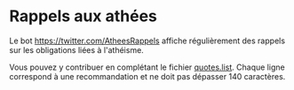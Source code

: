 # Rappels aux athées

Le bot https://twitter.com/AtheesRappels affiche régulièrement des rappels sur les obligations liées à l'athéisme.

Vous pouvez y contribuer en complétant le fichier [quotes.list](https://github.com/Shagshag/rappels_athees/blob/master/quotes.list). Chaque ligne correspond à une recommandation et ne doit pas dépasser 140 caractères.
